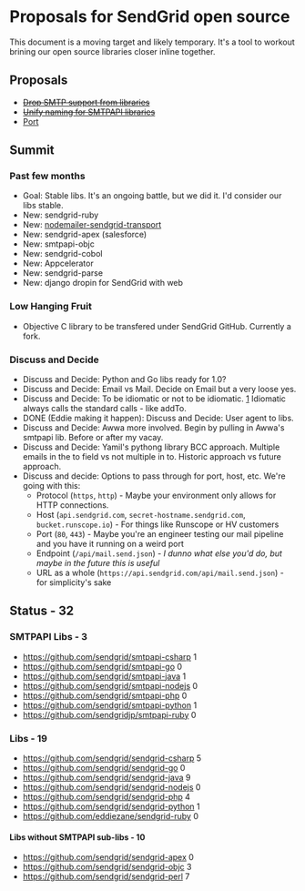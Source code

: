 # Proposals for SendGrid open source

This document is a moving target and likely temporary. It's a tool to workout brining our open source libraries closer inline together.

## Proposals

* <del>[Drop SMTP support from libraries](http://github.com/scottmotte/sendgrid-opensource-proposals/blob/master/proposals/completed/DROP_SMTP.md)</del>
* <del>[Unify naming for SMTPAPI libraries](http://github.com/scottmotte/sendgrid-opensource-proposals/blob/master/proposals/completed/METHOD_NAMING.md)</del>
* [Port](https://github.com/scottmotte/sendgrid-opensource-proposals/blob/master/proposals/PORT.md)

## Summit

### Past few months

* Goal: Stable libs. It's an ongoing battle, but we did it. I'd consider our libs stable.
* New: sendgrid-ruby
* New: [nodemailer-sendgrid-transport](https://github.com/sendgrid/nodemailer-sendgrid-transport)
* New: sendgrid-apex (salesforce)
* New: smtpapi-objc
* New: sendgrid-cobol
* New: Appcelerator
* New: sendgrid-parse
* New: django dropin for SendGrid with web

### Low Hanging Fruit

* Objective C library to be transfered under SendGrid GitHub. Currently a fork.

### Discuss and Decide

* Discuss and Decide: Python and Go libs ready for 1.0?
* Discuss and Decide: Email vs Mail. Decide on Email but a very loose yes.
* Discuss and Decide: To be idiomatic or not to be idiomatic. [1](https://github.com/scottmotte/sendgrid-opensource-proposals/commit/5b2d1745044c08b5a01d9f113583a906bf2760d4#commitcomment-6921910) Idiomatic always calls the standard calls - like addTo.
* DONE (Eddie making it happen): Discuss and Decide: User agent to libs.
* Discuss and Decide: Awwa more involved. Begin by pulling in Awwa's smtpapi lib. Before or after my vacay.
* Discuss and Decide: Yamil's pythong library BCC approach. Multiple emails in the to field vs not multiple in to. Historic approach vs future approach. 
* Discuss and decide: Options to pass through for port, host, etc. We're going with this:
  - Protocol (`https`, `http`) - Maybe your environment only allows for HTTP connections.
  - Host (`api.sendgrid.com`, `secret-hostname.sendgrid.com`, `bucket.runscope.io`) - For things like Runscope or HV customers
  - Port (`80`, `443`) - Maybe you're an engineer testing our mail pipeline and you have it running on a weird port
  - Endpoint (`/api/mail.send.json`) - _I dunno what else you'd do, but maybe in the future this is useful_
  - URL as a whole (`https://api.sendgrid.com/api/mail.send.json`) - for simplicity's sake

## Status - 32

### SMTPAPI Libs - 3

* <https://github.com/sendgrid/smtpapi-csharp> 1
* <https://github.com/sendgrid/smtpapi-go> 0
* <https://github.com/sendgrid/smtpapi-java> 1
* <https://github.com/sendgrid/smtpapi-nodejs> 0
* <https://github.com/sendgrid/smtpapi-php> 0
* <https://github.com/sendgrid/smtpapi-python> 1
* <https://github.com/sendgridjp/smtpapi-ruby> 0

### Libs - 19

* <https://github.com/sendgrid/sendgrid-csharp> 5
* <https://github.com/sendgrid/sendgrid-go> 0
* <https://github.com/sendgrid/sendgrid-java> 9
* <https://github.com/sendgrid/sendgrid-nodejs> 0
* <https://github.com/sendgrid/sendgrid-php> 4
* <https://github.com/sendgrid/sendgrid-python> 1
* <https://github.com/eddiezane/sendgrid-ruby> 0

#### Libs without SMTPAPI sub-libs - 10

* <https://github.com/sendgrid/sendgrid-apex> 0
* <https://github.com/sendgrid/sendgrid-objc> 3
* <https://github.com/sendgrid/sendgrid-perl> 7
